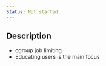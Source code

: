 ```yaml
---
Status: Not started
---
```

## Description

- cgroup job limiting
- Educating users is the main focus